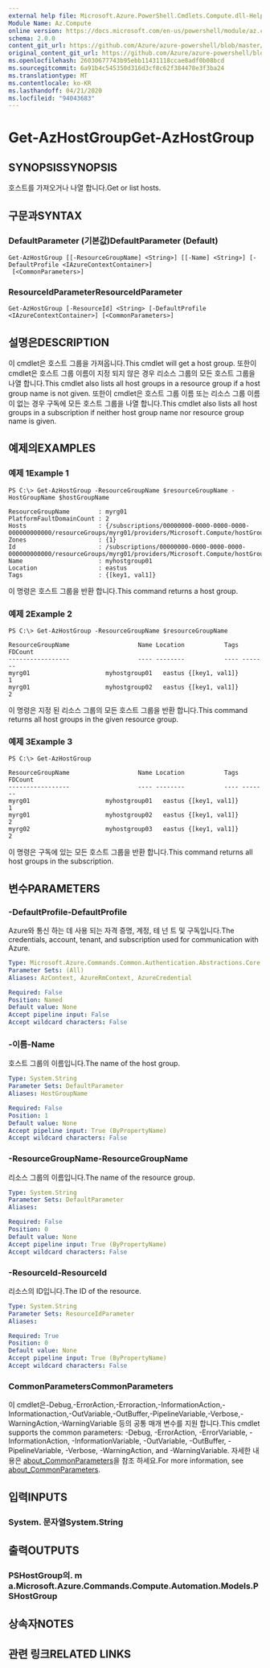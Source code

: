 ```yaml
---
external help file: Microsoft.Azure.PowerShell.Cmdlets.Compute.dll-Help.xml
Module Name: Az.Compute
online version: https://docs.microsoft.com/en-us/powershell/module/az.compute/get-azhostgroup
schema: 2.0.0
content_git_url: https://github.com/Azure/azure-powershell/blob/master/src/Compute/Compute/help/Get-AzHostGroup.md
original_content_git_url: https://github.com/Azure/azure-powershell/blob/master/src/Compute/Compute/help/Get-AzHostGroup.md
ms.openlocfilehash: 26030677743b95ebb11431118ccae8adf0b08bcd
ms.sourcegitcommit: 6a91b4c545350d316d3cf8c62f384478e3f3ba24
ms.translationtype: MT
ms.contentlocale: ko-KR
ms.lasthandoff: 04/21/2020
ms.locfileid: "94043683"
---
```

# <span data-ttu-id="8e683-101">Get-AzHostGroup</span><span class="sxs-lookup"><span data-stu-id="8e683-101">Get-AzHostGroup</span></span>

## <span data-ttu-id="8e683-102">SYNOPSIS</span><span class="sxs-lookup"><span data-stu-id="8e683-102">SYNOPSIS</span></span>
<span data-ttu-id="8e683-103">호스트를 가져오거나 나열 합니다.</span><span class="sxs-lookup"><span data-stu-id="8e683-103">Get or list hosts.</span></span>

## <span data-ttu-id="8e683-104">구문과</span><span class="sxs-lookup"><span data-stu-id="8e683-104">SYNTAX</span></span>

### <span data-ttu-id="8e683-105">DefaultParameter (기본값)</span><span class="sxs-lookup"><span data-stu-id="8e683-105">DefaultParameter (Default)</span></span>
```
Get-AzHostGroup [[-ResourceGroupName] <String>] [[-Name] <String>] [-DefaultProfile <IAzureContextContainer>]
 [<CommonParameters>]
```

### <span data-ttu-id="8e683-106">ResourceIdParameter</span><span class="sxs-lookup"><span data-stu-id="8e683-106">ResourceIdParameter</span></span>
```
Get-AzHostGroup [-ResourceId] <String> [-DefaultProfile <IAzureContextContainer>] [<CommonParameters>]
```

## <span data-ttu-id="8e683-107">설명은</span><span class="sxs-lookup"><span data-stu-id="8e683-107">DESCRIPTION</span></span>
<span data-ttu-id="8e683-108">이 cmdlet은 호스트 그룹을 가져옵니다.</span><span class="sxs-lookup"><span data-stu-id="8e683-108">This cmdlet will get a host group.</span></span>
<span data-ttu-id="8e683-109">또한이 cmdlet은 호스트 그룹 이름이 지정 되지 않은 경우 리소스 그룹의 모든 호스트 그룹을 나열 합니다.</span><span class="sxs-lookup"><span data-stu-id="8e683-109">This cmdlet also lists all host groups in a resource group if a host group name is not given.</span></span>
<span data-ttu-id="8e683-110">또한이 cmdlet은 호스트 그룹 이름 또는 리소스 그룹 이름이 없는 경우 구독에 모든 호스트 그룹을 나열 합니다.</span><span class="sxs-lookup"><span data-stu-id="8e683-110">This cmdlet also lists all host groups in a subscription if neither host group name nor resource group name is given.</span></span>

## <span data-ttu-id="8e683-111">예제의</span><span class="sxs-lookup"><span data-stu-id="8e683-111">EXAMPLES</span></span>

### <span data-ttu-id="8e683-112">예제 1</span><span class="sxs-lookup"><span data-stu-id="8e683-112">Example 1</span></span>
```
PS C:\> Get-AzHostGroup -ResourceGroupName $resourceGroupName -HostGroupName $hostGroupName

ResourceGroupName        : myrg01
PlatformFaultDomainCount : 2
Hosts                    : {/subscriptions/00000000-0000-0000-0000-000000000000/resourceGroups/myrg01/providers/Microsoft.Compute/hostGroups/myhostgroup01/hosts/myhost01}
Zones                    : {1}
Id                       : /subscriptions/00000000-0000-0000-0000-000000000000/resourceGroups/myrg01/providers/Microsoft.Compute/hostGroups/myhostgroup01
Name                     : myhostgroup01
Location                 : eastus
Tags                     : {[key1, val1]}
```

<span data-ttu-id="8e683-113">이 명령은 호스트 그룹을 반환 합니다.</span><span class="sxs-lookup"><span data-stu-id="8e683-113">This command returns a host group.</span></span>

### <span data-ttu-id="8e683-114">예제 2</span><span class="sxs-lookup"><span data-stu-id="8e683-114">Example 2</span></span>
```
PS C:\> Get-AzHostGroup -ResourceGroupName $resourceGroupName

ResourceGroupName                   Name Location           Tags FDCount
-----------------                   ---- --------           ---- -------
myrg01                     myhostgroup01   eastus {[key1, val1]}       1
myrg01                     myhostgroup02   eastus {[key1, val1]}       2
```

<span data-ttu-id="8e683-115">이 명령은 지정 된 리소스 그룹의 모든 호스트 그룹을 반환 합니다.</span><span class="sxs-lookup"><span data-stu-id="8e683-115">This command returns all host groups in the given resource group.</span></span>

### <span data-ttu-id="8e683-116">예제 3</span><span class="sxs-lookup"><span data-stu-id="8e683-116">Example 3</span></span>
```
PS C:\> Get-AzHostGroup

ResourceGroupName                   Name Location           Tags FDCount
-----------------                   ---- --------           ---- -------
myrg01                     myhostgroup01   eastus {[key1, val1]}       1
myrg01                     myhostgroup02   eastus {[key1, val1]}       2
myrg02                     myhostgroup03   eastus {[key1, val1]}       2
```

<span data-ttu-id="8e683-117">이 명령은 구독에 있는 모든 호스트 그룹을 반환 합니다.</span><span class="sxs-lookup"><span data-stu-id="8e683-117">This command returns all host groups in the subscription.</span></span>

## <span data-ttu-id="8e683-118">변수</span><span class="sxs-lookup"><span data-stu-id="8e683-118">PARAMETERS</span></span>

### <span data-ttu-id="8e683-119">-DefaultProfile</span><span class="sxs-lookup"><span data-stu-id="8e683-119">-DefaultProfile</span></span>
<span data-ttu-id="8e683-120">Azure와 통신 하는 데 사용 되는 자격 증명, 계정, 테 넌 트 및 구독입니다.</span><span class="sxs-lookup"><span data-stu-id="8e683-120">The credentials, account, tenant, and subscription used for communication with Azure.</span></span>

```yaml
Type: Microsoft.Azure.Commands.Common.Authentication.Abstractions.Core.IAzureContextContainer
Parameter Sets: (All)
Aliases: AzContext, AzureRmContext, AzureCredential

Required: False
Position: Named
Default value: None
Accept pipeline input: False
Accept wildcard characters: False
```

### <span data-ttu-id="8e683-121">-이름</span><span class="sxs-lookup"><span data-stu-id="8e683-121">-Name</span></span>
<span data-ttu-id="8e683-122">호스트 그룹의 이름입니다.</span><span class="sxs-lookup"><span data-stu-id="8e683-122">The name of the host group.</span></span>

```yaml
Type: System.String
Parameter Sets: DefaultParameter
Aliases: HostGroupName

Required: False
Position: 1
Default value: None
Accept pipeline input: True (ByPropertyName)
Accept wildcard characters: False
```

### <span data-ttu-id="8e683-123">-ResourceGroupName</span><span class="sxs-lookup"><span data-stu-id="8e683-123">-ResourceGroupName</span></span>
<span data-ttu-id="8e683-124">리소스 그룹의 이름입니다.</span><span class="sxs-lookup"><span data-stu-id="8e683-124">The name of the resource group.</span></span>

```yaml
Type: System.String
Parameter Sets: DefaultParameter
Aliases:

Required: False
Position: 0
Default value: None
Accept pipeline input: True (ByPropertyName)
Accept wildcard characters: False
```

### <span data-ttu-id="8e683-125">-ResourceId</span><span class="sxs-lookup"><span data-stu-id="8e683-125">-ResourceId</span></span>
<span data-ttu-id="8e683-126">리소스의 ID입니다.</span><span class="sxs-lookup"><span data-stu-id="8e683-126">The ID of the resource.</span></span>

```yaml
Type: System.String
Parameter Sets: ResourceIdParameter
Aliases:

Required: True
Position: 0
Default value: None
Accept pipeline input: True (ByPropertyName)
Accept wildcard characters: False
```

### <span data-ttu-id="8e683-127">CommonParameters</span><span class="sxs-lookup"><span data-stu-id="8e683-127">CommonParameters</span></span>
<span data-ttu-id="8e683-128">이 cmdlet은-Debug,-ErrorAction,-Erroraction,-InformationAction,-Informationaction,-OutVariable,-OutBuffer,-PipelineVariable,-Verbose,-WarningAction,-WarningVariable 등의 공통 매개 변수를 지원 합니다.</span><span class="sxs-lookup"><span data-stu-id="8e683-128">This cmdlet supports the common parameters: -Debug, -ErrorAction, -ErrorVariable, -InformationAction, -InformationVariable, -OutVariable, -OutBuffer, -PipelineVariable, -Verbose, -WarningAction, and -WarningVariable.</span></span> <span data-ttu-id="8e683-129">자세한 내용은 [about_CommonParameters](http://go.microsoft.com/fwlink/?LinkID=113216)을 참조 하세요.</span><span class="sxs-lookup"><span data-stu-id="8e683-129">For more information, see [about_CommonParameters](http://go.microsoft.com/fwlink/?LinkID=113216).</span></span>

## <span data-ttu-id="8e683-130">입력</span><span class="sxs-lookup"><span data-stu-id="8e683-130">INPUTS</span></span>

### <span data-ttu-id="8e683-131">System. 문자열</span><span class="sxs-lookup"><span data-stu-id="8e683-131">System.String</span></span>

## <span data-ttu-id="8e683-132">출력</span><span class="sxs-lookup"><span data-stu-id="8e683-132">OUTPUTS</span></span>

### <span data-ttu-id="8e683-133">PSHostGroup의. m a.</span><span class="sxs-lookup"><span data-stu-id="8e683-133">Microsoft.Azure.Commands.Compute.Automation.Models.PSHostGroup</span></span>

## <span data-ttu-id="8e683-134">상속자</span><span class="sxs-lookup"><span data-stu-id="8e683-134">NOTES</span></span>

## <span data-ttu-id="8e683-135">관련 링크</span><span class="sxs-lookup"><span data-stu-id="8e683-135">RELATED LINKS</span></span>
